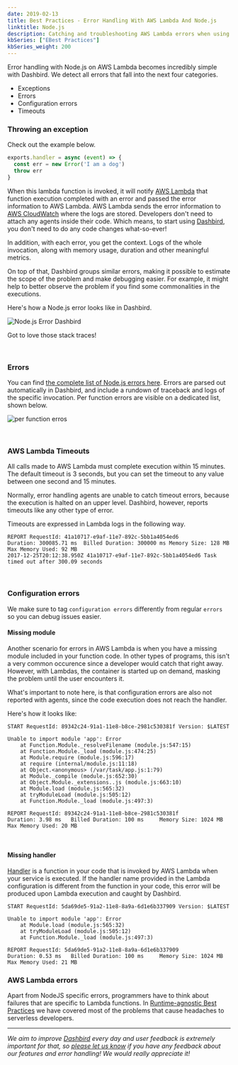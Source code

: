 ```yaml
---
date: 2019-02-13
title: Best Practices - Error Handling With AWS Lambda And Node.js
linktitle: Node.js
description: Catching and troubleshooting AWS Lambda errors when using AWS Lambda with Node.js.
kbSeries: ["EBest Practices"]
kbSeries_weight: 200
---
```


Error handling with Node.js on AWS Lambda becomes incredibly simple with Dashbird. We detect all errors that fall into the next four categories.

- Exceptions
- Errors
- Configuration errors
- Timeouts


### Throwing an exception

Check out the example below.

```js
exports.handler = async (event) => {                
  const err = new Error('I am a dog')
  throw err
}
```

When this lambda function is invoked, it will notify [AWS Lambda](https://aws.amazon.com/lambda/) that function execution completed with an error and passed the error information to AWS Lambda. AWS Lambda sends the error information to [AWS CloudWatch](https://aws.amazon.com/cloudwatch/) where the logs are stored. Developers don't need to attach any agents inside their code. Which means, to start using [Dashbird](/register/), you don't need to do any code changes what-so-ever!

In addition, with each error, you get the context. Logs of the whole invocation, along with memory usage, duration and other meaningful metrics.

On top of that, Dashbird groups similar errors, making it possible to estimate the scope of the problem and make debugging easier. For example, it might help to better observe the problem if you find some commonalities in the executions.

Here's how a Node.js error looks like in Dashbird.

![Node.js Error Dashbird](/images/docs/node-error-crash.png)

Got to love those stack traces!

<br/>

### Errors

You can find <a href='https://nodejs.org/api/errors.html' target='_blank'>the complete list of Node.js errors here</a>.
Errors are parsed out automatically in Dashbird, and include a rundown of traceback and logs of the specific invocation.
Per function errors are visible on a dedicated list, shown below.

![per function erros](/images/docs/node-error-list.png)

<br/>

### AWS Lambda Timeouts

All calls made to AWS Lambda must complete execution within 15 minutes. The default timeout is 3 seconds, but you can set the timeout to any value between one second and 15 minutes.

Normally, error handling agents are unable to catch timeout errors, because the execution is halted on an upper level. Dashbird, however, reports timeouts like any other type of error.

Timeouts are expressed in Lambda logs in the following way.

```
REPORT RequestId: 41a10717-e9af-11e7-892c-5bb1a4054ed6  
Duration: 300085.71 ms  Billed Duration: 300000 ms Memory Size: 128 MB Max Memory Used: 92 MB
2017-12-25T20:12:38.950Z 41a10717-e9af-11e7-892c-5bb1a4054ed6 Task timed out after 300.09 seconds
```

<br/>

### Configuration errors
We make sure to tag `configuration errors` differently from regular `errors` so you can debug issues easier.

#### Missing module

Another scenario for errors in AWS Lambda is when you have a missing module included in your function code. In other types of programs, this isn't a very common occurence since a developer would catch that right away. However, with Lambdas, the container is started up on demand, masking the problem until the user encounters it.

What's important to note here, is that configuration errors are also not reported with agents, since the code execution does not reach the handler.

Here's how it looks like:

```
START RequestId: 89342c24-91a1-11e8-b8ce-2981c530381f Version: $LATEST

Unable to import module 'app': Error
    at Function.Module._resolveFilename (module.js:547:15)
    at Function.Module._load (module.js:474:25)
    at Module.require (module.js:596:17)
    at require (internal/module.js:11:18)
    at Object.<anonymous> (/var/task/app.js:1:79)
    at Module._compile (module.js:652:30)
    at Object.Module._extensions..js (module.js:663:10)
    at Module.load (module.js:565:32)
    at tryModuleLoad (module.js:505:12)
    at Function.Module._load (module.js:497:3)

REPORT RequestId: 89342c24-91a1-11e8-b8ce-2981c530381f	
Duration: 3.98 ms	Billed Duration: 100 ms 	Memory Size: 1024 MB	Max Memory Used: 20 MB	
```

<br/>

#### Missing handler

<a href="https://docs.aws.amazon.com/lambda/latest/dg/nodejs-prog-model-handler.html">Handler</a> is a function in your code that is invoked by AWS Lambda when your service is executed. If the handler name provided in the Lambda configuration is different from the function in your code, this error will be produced upon Lambda execution and caught by Dashbird.

```
START RequestId: 5da69de5-91a2-11e8-8a9a-6d1e6b337909 Version: $LATEST

Unable to import module 'app': Error
    at Module.load (module.js:565:32)
    at tryModuleLoad (module.js:505:12)
    at Function.Module._load (module.js:497:3)

REPORT RequestId: 5da69de5-91a2-11e8-8a9a-6d1e6b337909	
Duration: 0.53 ms	Billed Duration: 100 ms 	Memory Size: 1024 MB	Max Memory Used: 21 MB	
```

### AWS Lambda errors

Apart from NodeJS specific errors, programmers have to think about failures that are specific to Lambda functions. In <a href="/docs/best-practices-and-common-use-cases/runtime-agnostic/">Runtime-agnostic Best Practices</a> we have covered most of the problems that cause headaches to serverless developers.

---

_We aim to improve [Dashbird](https://dashbird.io/) every day and user feedback is extremely important for that, so [please let us know](mailto:support@dashbird.io) if you have any feedback about our features and error handling! We would really appreciate it!_

